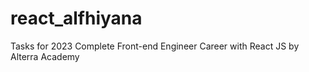 # react_alfhiyana
Tasks for 2023 Complete Front-end Engineer Career with React JS by Alterra Academy
